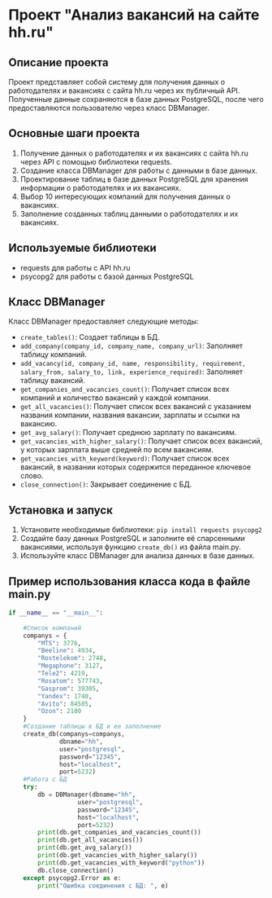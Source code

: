 # Проект "Анализ вакансий на сайте hh.ru"

## Описание проекта
Проект представляет собой систему для получения данных о работодателях и вакансиях с сайта hh.ru через их публичный API. Полученные данные сохраняются в базе данных PostgreSQL, после чего предоставляются пользователю через класс DBManager.

## Основные шаги проекта
1. Получение данных о работодателях и их вакансиях с сайта hh.ru через API с помощью библиотеки requests.
2. Создание класса DBManager для работы с данными в базе данных.
3. Проектирование таблиц в базе данных PostgreSQL для хранения информации о работодателях и их вакансиях.
4. Выбор 10 интересующих компаний для получения данных о вакансиях.
5. Заполнение созданных таблиц данными о работодателях и их вакансиях.

## Используемые библиотеки
- requests для работы с API hh.ru
- psycopg2 для работы с базой данных PostgreSQL

## Класс DBManager
Класс DBManager предоставляет следующие методы:

- `create_tables()`: Создает таблицы в БД.
- `add_company(company_id, company_name, company_url)`: Заполняет таблицу компаний.
- `add_vacancy(id, company_id, name, responsibility, requirement, salary_from, salary_to, link, experience_required)`: Заполняет таблицу вакансий.
- `get_companies_and_vacancies_count()`: Получает список всех компаний и количество вакансий у каждой компании.
- `get_all_vacancies()`: Получает список всех вакансий с указанием названия компании, названия вакансии, зарплаты и ссылки на вакансию.
- `get_avg_salary()`: Получает среднюю зарплату по вакансиям.
- `get_vacancies_with_higher_salary()`: Получает список всех вакансий, у которых зарплата выше средней по всем вакансиям.
- `get_vacancies_with_keyword(keyword)`: Получает список всех вакансий, в названии которых содержится переданное ключевое слово.
- `close_connection()`: Закрывает соединение с БД.
## Установка и запуск
1. Установите необходимые библиотеки: `pip install requests psycopg2`
2. Создайте базу данных PostgreSQL и заполните её спарсенными вакансиями, используя функцию `create_db()` из файла main.py.
3. Используйте класс DBManager для анализа данных в базе данных.

## Пример использования класса кода в файле main.py
```python
if __name__ == "__main__":
    
    #Список компаний
    companys = {
        "MTS": 3776,
        "Beeline": 4934,
        "Rostelekom": 2748,
        "Megaphone": 3127,
        "Tele2": 4219,
        "Rosatom": 577743,
        "Gasprom": 39305,
        "Yandex": 1740,
        "Avito": 84585,
        "Ozon": 2180
    }
    #Создание таблицы в БД и ее заполнение
    create_db(companys=companys,
              dbname="hh",
              user="postgresql",
              password="12345",
              host="localhost",
              port=5232)
    #Работа с БД
    try:
        db = DBManager(dbname="hh",
                   user="postgresql",
                   password="12345",
                   host="localhost",
                   port=5232)
        print(db.get_companies_and_vacancies_count())
        print(db.get_all_vacancies())
        print(db.get_avg_salary())
        print(db.get_vacancies_with_higher_salary())
        print(db.get_vacancies_with_keyword("python"))
        db.close_connection()
    except psycopg2.Error as e:
        print("Ошибка соединения с БД: ", e)